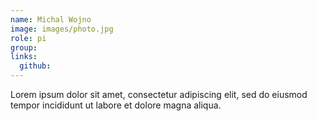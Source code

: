 ```yaml
---
name: Michal Wojno
image: images/photo.jpg
role: pi
group: 
links:
  github: 
---
```


Lorem ipsum dolor sit amet, consectetur adipiscing elit, sed do eiusmod tempor incididunt ut labore et dolore magna aliqua.

